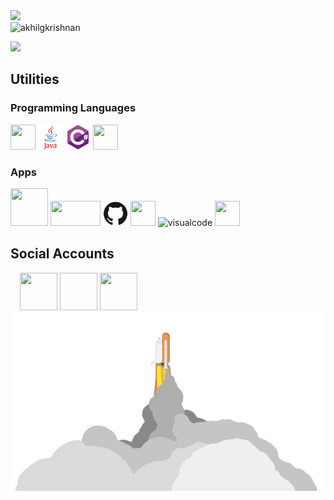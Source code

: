 


<img src="https://github-readme-stats.vercel.app/api?username=iaalHavacilik&&show_icons=true&title_color=ffffff&icon_color=bb2acf&text_color=daf7dc&bg_color=151515">
<br/>
<img src="https://github-readme-stats.vercel.app/api/top-langs/?username=iaalHavacilik&&show_icons=true&title_color=ffffff&icon_color=bb2acf&text_color=daf7dc&bg_color=151515&layout=compact&hide=html" alt="akhilgkrishnan"/>


<br/>

<p float="left">
  <img src="https://activity-graph.herokuapp.com/graph?username=iaalHavacilik&theme=react-dark" width="635" /> 
</p>


## Utilities

  ### Programming Languages
  <p align="left">
  <img src="https://cdn.jsdelivr.net/gh/devicons/devicon/icons/python/python-original.svg" width="40" height="40"/>
  <img src="https://raw.githubusercontent.com/devicons/devicon/master/icons/java/java-original-wordmark.svg" width="40" height="40" />
  <img src="https://raw.githubusercontent.com/devicons/devicon/master/icons//csharp/csharp-original.svg" width="40" height="40" />
  <img src="https://icongr.am/devicon/cplusplus-original.svg?size=128&color=currentColor" width="40" height="40" />
  
  </p>
  
  
  ### Apps
   <p align="left">
  
  <img src="https://dashboard.snapcraft.io/site_media/appmedia/2020/10/openrocket.png" width="60" height="60" />
  <img src="https://cdn.jsdelivr.net/gh/devicons/devicon/icons/arduino/arduino-original.svg" width="80" height="40"/>
  <img src="https://raw.githubusercontent.com/devicons/devicon/master/icons/github/github-original.svg" width="40" height="40" /> 
  <img src="https://icongr.am/devicon/visualstudio-plain.svg?size=128&color=currentColor" width="40" height="40" />
  <img src="https://user-images.githubusercontent.com/59020581/117362577-18555280-aec4-11eb-94ef-401c9f28eb38.png" alt="visualcode" width="40" height="40"/>
  <img src="https://upload.wikimedia.org/wikipedia/commons/9/9c/IntelliJ_IDEA_Icon.svg" width="40" height="40" />
  
  
</p>

## Social Accounts




<img style="padding-left:15px" src="https://icongr.am/entypo/instagram.svg?size=128&color=bc1d61" width="60" height="60" />

<img style="https://icongr.am/entypo/twitter.svg?size=128&color=349aaf" width="60" height="60" />

<img src="https://cdn.jsdelivr.net/gh/devicons/devicon/icons/linkedin/linkedin-original.svg" width="60" height="60"/>


<img src="https://github.com/iaalHavacilik/iaalHavacilik/blob/main/ss-removebg-preview.png?raw=true" />


